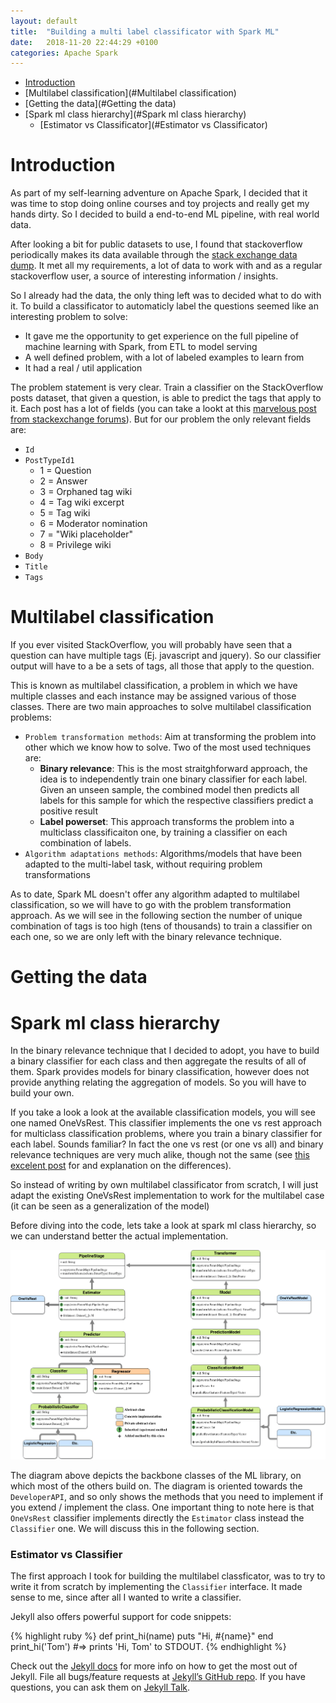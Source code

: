 ```yaml
---
layout: default
title:  "Building a multi label classificator with Spark ML"
date:   2018-11-20 22:44:29 +0100
categories: Apache Spark
---
```


<!--ts-->
- [Introduction](#Introduction)
- [Multilabel classification](#Multilabel classification)
- [Getting the data](#Getting the data)
- [Spark ml class hierarchy](#Spark ml class hierarchy)
  * [Estimator vs Classificator](#Estimator vs Classificator)
<!--te-->

# Introduction

As part of my self-learning adventure on Apache Spark, I decided that it was time to stop doing online courses and toy projects and really get my hands dirty. So I decided to build a end-to-end ML pipeline, with real world data.

After looking a bit for public datasets to use, I found that stackoverflow periodically makes its data available through the [stack exchange data dump](https://archive.org/details/stackexchange). It met all my requirements, a lot of data to work with  and as a regular stackoverflow user, a source of interesting information / insights.

So I already had the data, the only thing left was to decided what to do with it. To build a classificator to automaticly label the questions seemed like an interesting problem to solve:
  * It gave me the opportunity to get experience on the full pipeline of machine learning with Spark, from ETL to model serving
  * A well defined problem, with a lot of labeled examples to learn from
  * It had a real / util application

The problem statement is very clear. Train a classifier on the StackOverflow posts dataset, that given a question, is able to predict the tags that apply to it. Each post has a lot of fields (you can take a lookt at this [marvelous post from stackexchange forums](https://meta.stackexchange.com/questions/2677/database-schema-documentation-for-the-public-data-dump-and-sede)). But for our problem the only relevant fields are:

* `Id`
* `PostTypeId1`
  - 1 = Question
  - 2 = Answer
  - 3 = Orphaned tag wiki
  - 4 = Tag wiki excerpt
  - 5 = Tag wiki
  - 6 = Moderator nomination
  - 7 = "Wiki placeholder"
  - 8 = Privilege wiki
* `Body`
* `Title` 
* `Tags` 

# Multilabel classification

If you ever visited StackOverflow, you will probably have seen that a question can have multiple tags (Ej. javascript and jquery). So our classifier output will have to a be a sets of tags, all those that apply to the question. 

This is known as multilabel classification, a problem in which we have multiple classes and each instance may be assigned various of those classes. There are two main approaches to solve multilabel classification problems:

* `Problem transformation methods`: Aim at transforming the problem into other which we know how to solve. Two of the most used techniques are:
  - **Binary relevance**: This is the most straitghforward approach, the idea is to independently train one binary classifier for each label. Given an unseen sample, the combined model then predicts all labels for this sample for which the respective classifiers predict a positive result
  - **Label powerset**: This approach transforms the problem into a multiclass classificaiton one, by training a classifier on each combination of labels. 
* `Algorithm adaptations methods`: Algorithms/models that have been adapted to the multi-label task, without requiring problem transformations

As to date, Spark ML doesn't offer any algorithm adapted to multilabel classification, so we will have to go with the problem transformation approach. As we will see in the following section the number of unique combination of tags is too high (tens of thousands) to train a classifier on each one, so we are only left with the binary relevance technique. 

# Getting the data

# Spark ml class hierarchy

In the binary relevance technique that I decided to adopt, you have to build a binary classifier for each class and then aggregate the results of all of them. Spark provides models for binary classification, however does not provide anything relating the aggregation of models. So you will have to build your own. 

If you take a look a look at the available classification models, you will see one named OneVsRest. This classifier implements the one vs rest approach for multiclass classification problems, where you train a binary classifier for each label. Sounds familiar? In fact the one vs rest (or one vs all) and binary relevance techniques are very much alike, though not the same (see [this excelent post](https://www.quora.com/Is-binary-relevance-same-as-one-vs-all) for and explanation on the differences).

So instead of writing by own multilabel classificator from scratch, I will just adapt the existing OneVsRest implementation to work for the multilabel case (it can be seen as a generalization of the model)

Before diving into the code, lets take a look at spark ml class hierarchy, so we can understand better the actual implementation.

![SparkML classes tree](/assets/posts/multilabel-classification-spark/sparkml_classes_tree.png)

The diagram above depicts the backbone classes of the ML library, on which most of the others build on. The diagram is oriented towards the `DeveloperAPI`, and so only shows the methods that you need to implement if you extend / implement the class. One important thing to note here is that `OneVsRest` classifier implements directly the `Estimator` class instead the `Classifier` one. We will discuss this in the following section.

### Estimator vs Classifier

The first approach I took for building the multilabel classficator, was to try to write it from scratch by implementing the `Classifier` interface. It made sense to me, since after all I wanted to write a classifier.









Jekyll also offers powerful support for code snippets:

{% highlight ruby %}
def print_hi(name)
  puts "Hi, #{name}"
end
print_hi('Tom')
#=> prints 'Hi, Tom' to STDOUT.
{% endhighlight %}

Check out the [Jekyll docs][jekyll-docs] for more info on how to get the most out of Jekyll. File all bugs/feature requests at [Jekyll’s GitHub repo][jekyll-gh]. If you have questions, you can ask them on [Jekyll Talk][jekyll-talk].

[jekyll-docs]: https://jekyllrb.com/docs/home
[jekyll-gh]:   https://github.com/jekyll/jekyll
[jekyll-talk]: https://talk.jekyllrb.com/

